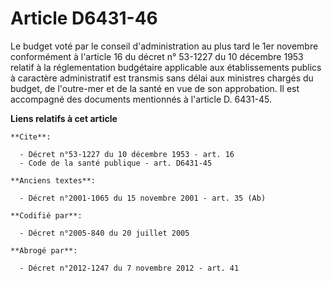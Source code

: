 # Article D6431-46

Le budget voté par le conseil d'administration au plus tard le 1er novembre conformément à l'article 16 du décret n° 53-1227
du 10 décembre 1953 relatif à la réglementation budgétaire applicable aux établissements publics à caractère administratif
est transmis sans délai aux ministres chargés du budget, de l'outre-mer et de la santé en vue de son approbation. Il est
accompagné des documents mentionnés à l'article D. 6431-45.

**Liens relatifs à cet article**

	**Cite**:

	  - Décret n°53-1227 du 10 décembre 1953 - art. 16
	  - Code de la santé publique - art. D6431-45

	**Anciens textes**:

	  - Décret n°2001-1065 du 15 novembre 2001 - art. 35 (Ab)

	**Codifié par**:

	  - Décret n°2005-840 du 20 juillet 2005

	**Abrogé par**:

	  - Décret n°2012-1247 du 7 novembre 2012 - art. 41

